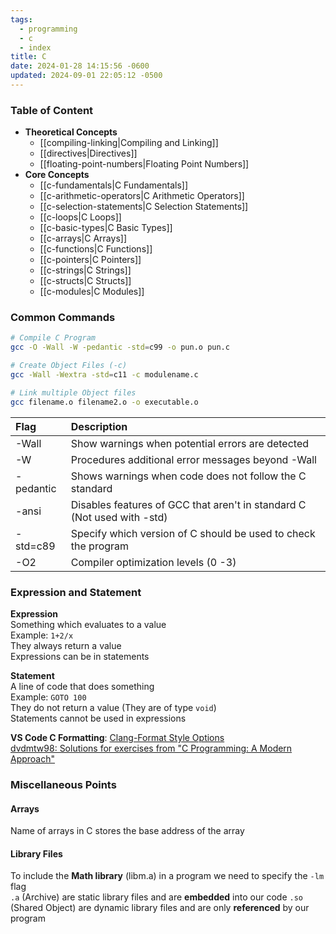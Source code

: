 ```yaml
---
tags:
  - programming
  - c
  - index
title: C
date: 2024-01-28 14:15:56 -0600
updated: 2024-09-01 22:05:12 -0500
---
```


### Table of Content

* **Theoretical Concepts**
	* [[compiling-linking|Compiling and Linking]]
	* [[directives|Directives]]
	* [[floating-point-numbers|Floating Point Numbers]]
* **Core Concepts**
	* [[c-fundamentals|C Fundamentals]]
	* [[c-arithmetic-operators|C Arithmetic Operators]]
	* [[c-selection-statements|C Selection Statements]]
	* [[c-loops|C Loops]]
	* [[c-basic-types|C Basic Types]]
	* [[c-arrays|C Arrays]]
	* [[c-functions|C Functions]]
	* [[c-pointers|C Pointers]]
	* [[c-strings|C Strings]]
	* [[c-structs|C Structs]]
	* [[c-modules|C Modules]]

### Common Commands

```bash
# Compile C Program
gcc -O -Wall -W -pedantic -std=c99 -o pun.o pun.c

# Create Object Files (-c)
gcc -Wall -Wextra -std=c11 -c modulename.c

# Link multiple Object files
gcc filename.o filename2.o -o executable.o
```

| Flag      | Description                                                             |
| :-------- | :---------------------------------------------------------------------- |
| -Wall     | Show warnings when potential errors are detected                        |
| -W        | Procedures additional error messages beyond -Wall                       |
| -pedantic | Shows warnings when code does not follow the C standard                 |
| -ansi     | Disables features of GCC that aren't in standard C (Not used with -std) |
| -std=c89  | Specify which version of C should be used to check the program          |
| -O2       | Compiler optimization levels (0 -3)                                     |

### Expression and Statement

**Expression**  
Something which evaluates to a value  
Example: `1+2/x`  
They always return a value    
Expressions can be in statements

**Statement**  
A line of code that does something  
Example: `GOTO 100`  
They do not return a value (They are of type `void`)    
Statements cannot be used in expressions

**VS Code C Formatting**: [Clang-Format Style Options](https://clang.llvm.org/docs/ClangFormatStyleOptions.html#configuring-style-with-clang-format)  
[dvdmtw98: Solutions for exercises from "C Programming: A Modern Approach"](https://github.com/dvdmtw98/c-programming-a-modern-approach)

### Miscellaneous Points

#### Arrays
Name of arrays in C stores the base address of the array

#### Library Files
To include the **Math library** (libm.a) in a program we need to specify the `-lm` flag  
`.a` (Archive) are static library files and are **embedded** into our code `.so` (Shared Object) are dynamic library files and are only **referenced** by our program
